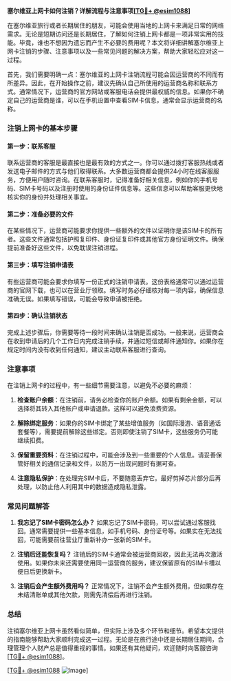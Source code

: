 **塞尔维亚上网卡如何注销？详解流程与注意事项[[TG💪+ @esim1088](https://t.me/s/esim1088)]**

在塞尔维亚旅行或者长期居住的朋友，可能会使用当地的上网卡来满足日常的网络需求。无论是短期访问还是长期居住，了解如何注销上网卡都是一项非常实用的技能。毕竟，谁也不想因为遗忘而产生不必要的费用呢？本文将详细讲解塞尔维亚上网卡注销的步骤、注意事项以及一些常见问题的解决方案，帮助大家轻松应对这一过程。

首先，我们需要明确一点：塞尔维亚的上网卡注销流程可能会因运营商的不同而有所差异。因此，在开始操作之前，建议先确认自己所使用的运营商名称和联系方式。通常情况下，运营商的官方网站或客服电话会提供最权威的信息。如果你不确定自己的运营商是谁，可以在手机设置中查看SIM卡信息，通常会显示运营商的名称。

### 注销上网卡的基本步骤

#### 第一步：联系客服
联系运营商的客服是最直接也是最有效的方式之一。你可以通过拨打客服热线或者发送电子邮件的方式与他们取得联系。大多数运营商都会提供24小时在线客服服务，方便用户随时咨询。在联系客服时，记得准备好相关信息，例如你的手机号码、SIM卡号码以及注册时使用的身份证件信息等。这些信息可以帮助客服更快地核实你的身份并处理相关事宜。

#### 第二步：准备必要的文件
在某些情况下，运营商可能要求你提供一些额外的文件以证明你是该SIM卡的所有者。这些文件通常包括护照复印件、身份证复印件或其他官方身份证明文件。确保提前准备好这些文件，以免耽误注销进程。

#### 第三步：填写注销申请表
有些运营商可能会要求你填写一份正式的注销申请表。这份表格通常可以通过运营商的官网下载，也可以在营业厅领取。填写时务必仔细核对每一项内容，确保信息准确无误。如果填写错误，可能会导致申请被拒绝。

#### 第四步：确认注销状态
完成上述步骤后，你需要等待一段时间来确认注销是否成功。一般来说，运营商会在收到申请后的几个工作日内完成注销手续，并通过短信或邮件通知你。如果你在规定时间内没有收到任何通知，建议主动联系客服进行查询。

### 注意事项

在注销上网卡的过程中，有一些细节需要注意，以避免不必要的麻烦：

1. **检查账户余额**：在注销前，请务必检查你的账户余额。如果有剩余金额，可以选择将其转入其他账户或申请退款。这样可以避免浪费资源。
   
2. **解除绑定服务**：如果你的SIM卡绑定了某些增值服务（如国际漫游、语音通话套餐等），需要提前解除这些绑定。否则即使注销了SIM卡，这些服务仍可能继续扣费。

3. **保留重要资料**：在注销过程中，可能会涉及到一些重要的个人信息。请妥善保管好相关的通信记录和文件，以防万一出现问题时有据可查。

4. **注意隐私保护**：在处理完SIM卡后，不要随意丢弃它。最好剪掉芯片部分后再处理，以防止他人利用其中的数据造成隐私泄露。

### 常见问题解答

1. **我忘记了SIM卡密码怎么办？**
   如果忘记了SIM卡密码，可以尝试通过客服找回。通常需要提供一些基本信息，如手机号码、身份证号等。如果实在无法找回，可能需要前往营业厅重新补办一张新的SIM卡。

2. **注销后还能恢复吗？**
   注销后的SIM卡通常会被运营商回收，因此无法再次激活使用。如果你未来还需要使用同一运营商的服务，建议保留原有的SIM卡槽以便日后更换新卡。

3. **注销后会产生额外费用吗？**
   正常情况下，注销不会产生额外费用。但如果存在未结清账单或其他欠款，则需先清偿后再进行注销。

### 总结

注销塞尔维亚上网卡虽然看似简单，但实际上涉及多个环节和细节。希望本文提供的指南能够帮助大家顺利完成这一过程。无论是在旅行途中还是长期居住期间，合理管理个人财产总是值得重视的事情。如果还有其他疑问，欢迎随时向客服咨询[[TG💪+ @esim1088](https://t.me/s/esim1088)]。

[[TG💪+ @esim1088](https://t.me/s/esim1088) ![Image](https://i.postimg.cc/4NQfJmqS/Snipaste-2025-05-13-00-14-12.png)]